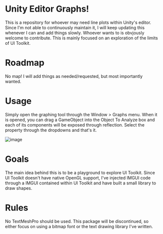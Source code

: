 # Unity Editor Graphs!

This is a repository for whoever may need line plots within Unity's editor. Since I'm not able to continuously maintain it, I will keep updating this whenever I can and add things slowly. Whoever wants to is obvjously welcome to contribute. This is mainly focused on an exploration of the limits of UI Toolkit.

# Roadmap

No map! I will add things as needed/requested, but most importantly wanted.

# Usage

Simply open the graphing tool through the Window > Graphs menu. When it is opened, you can drag a GameObject into the Object To Analyze box and each of its components will be exposed through reflection. Select the property through the dropdowns and that's it.

![image](https://github.com/user-attachments/assets/893cee47-84ce-47f9-9979-2d30e73a2fa0)

# Goals

The main idea behind this is to be a playground to explore UI Toolkit. Since UI Toolkit doesn't have native OpenGL support, I've injected IMGUI code through a IMGUI contained within UI Toolkit and have built a small library to draw shapes.

# Rules

No TextMeshPro should be used. This package will be discontinued, so either focus on using a bitmap font or the text drawing library I've written.
